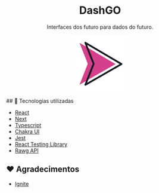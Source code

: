<h1 align="center">DashGO</h1>
<p align="center"> Interfaces dos futuro para dados do futuro.</p>

<p align="center">
  <img src="public/favicon.png" width=150 />
</p>
## 🚀 Tecnologias utilizadas

- [React](https://pt-br.reactjs.org/)
- [Next](https://nextjs.org/)
- [Typescript](https://www.typescriptlang.org/)
- [Chakra UI](https://chakra-ui.com/)
- [Jest](https://jestjs.io/pt-BR/)
- [React Testing Library](https://testing-library.com/docs/react-testing-library/intro/)
- [Rawg API](https://rawg.io/apidocs)

## ❤️ Agradecimentos

- [Ignite](https://www.rocketseat.com.br/ignite)
